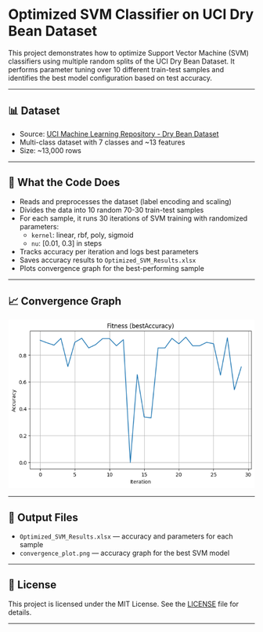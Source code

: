 
# Optimized SVM Classifier on UCI Dry Bean Dataset

This project demonstrates how to optimize Support Vector Machine (SVM) classifiers using multiple random splits of the UCI Dry Bean Dataset. It performs parameter tuning over 10 different train-test samples and identifies the best model configuration based on test accuracy.

---

## 📊 Dataset
- Source: [UCI Machine Learning Repository - Dry Bean Dataset](https://archive.ics.uci.edu/ml/datasets/Dry+Bean+Dataset)
- Multi-class dataset with 7 classes and ~13 features
- Size: ~13,000 rows

---

## 🔧 What the Code Does
- Reads and preprocesses the dataset (label encoding and scaling)
- Divides the data into 10 random 70-30 train-test samples
- For each sample, it runs 30 iterations of SVM training with randomized parameters:
  - `kernel`: linear, rbf, poly, sigmoid
  - `nu`: [0.01, 0.3] in steps
- Tracks accuracy per iteration and logs best parameters
- Saves accuracy results to `Optimized_SVM_Results.xlsx`
- Plots convergence graph for the best-performing sample

---

## 📈 Convergence Graph

![Convergence Graph](convergence_plot.png)

---

## 🧪 Output Files
- `Optimized_SVM_Results.xlsx` — accuracy and parameters for each sample
- `convergence_plot.png` — accuracy graph for the best SVM model

---

## 📄 License
This project is licensed under the MIT License. See the [LICENSE](LICENSE) file for details.

---
